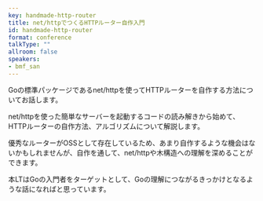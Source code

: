 ```yaml
---
key: handmade-http-router
title: net/httpでつくるHTTPルーター自作入門
id: handmade-http-router
format: conference
talkType: ""
allroom: false
speakers:
- bmf_san
---
```

Goの標準パッケージであるnet/httpを使ってHTTPルーターを自作する方法についてお話します。

net/httpを使った簡単なサーバーを起動するコードの読み解きから始めて、HTTPルーターの自作方法、アルゴリズムについて解説します。

優秀なルーターがOSSとして存在しているため、あまり自作するような機会はないかもしれませんが、自作を通して、net/httpや木構造への理解を深めることができます。

本LTはGoの入門者をターゲットとして、Goの理解につながるきっかけとなるような話になればと思っています。